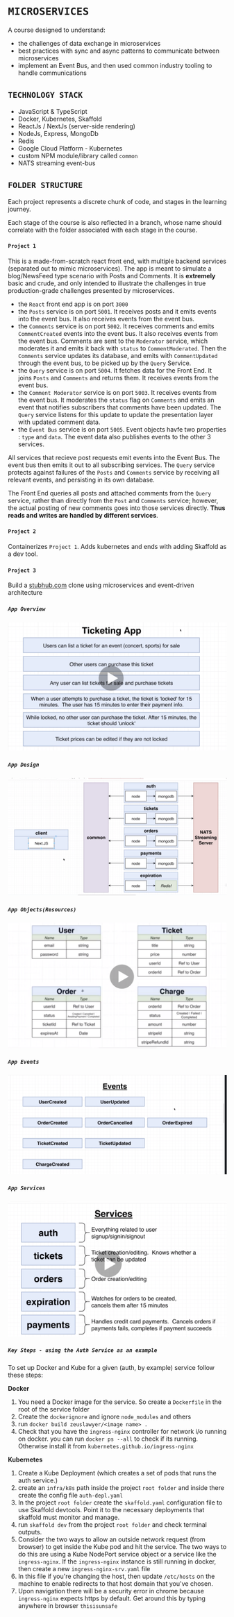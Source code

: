 # `MICROSERVICES`

A course designed to understand:

- the challenges of data exchange in microservices
- best practices with sync and async patterns to communicate between microservices
- implement an Event Bus, and then used common industry tooling to handle communications

## `TECHNOLOGY STACK`

- JavaScript & TypeScript
- Docker, Kubernetes, Skaffold
- ReactJs / NextJs (server-side rendering)
- NodeJs, Express, MongoDb
- Redis
- Google Cloud Platform - Kubernetes
- custom NPM module/library called `common`
- NATS streaming event-bus

## `FOLDER STRUCTURE`

Each project represents a discrete chunk of code, and stages in the learning journey.

Each stage of the course is also reflected in a branch, whose name should correlate with the folder associated with each stage in the course.

#### `Project 1`

This is a made-from-scratch react front end, with multiple backend services (separated out to mimic microservices). The app is meant to simulate a blog/NewsFeed type scenario with Posts and Comments. It is **extremely** basic and crude, and only intended to illustrate the challenges in true production-grade challenges presented by microservices.

- the `React` front end app is on port `3000`
- the `Posts` service is on port `5001`. It receives posts and it emits events into the event bus. It also receives events from the event bus.
- the `Comments` service is on port `5002`. It receives comments and emits `CommentCreated` events into the event bus. It also receives events from the event bus. Comments are sent to the `Moderator` service, which moderates it and emits it back with `status` to `CommentModerated`. Then the `Comments` service updates its database, and emits with `CommentUpdated` through the event bus, to be picked up by the `Query` Service.
- the `Query` service is on port `5004`. It fetches data for the Front End. It joins `Posts` and `Comments` and returns them. It receives events from the event bus.
- the `Comment Moderator` service is on port `5003`. It receives events from the event bus. It moderates the `status` flag on `Comments` and emits an event that notifies subscribers that comments have been updated. The `Query` service listens for this update to update the presentation layer with updated comment data.
- the `Event Bus` service is on port `5005`. Event objects havfe two properties : `type` and `data`. The event data also publishes events to the other 3 services.

All services that recieve post requests emit events into the Event Bus. The event bus then emits it out to all subscribing services.
The `Query` service protects against failures of the `Posts` and `Comments` service by receiving all relevant events, and persisting in its own database.

The Front End queries all posts and attached comments from the `Query` service, rather than directly from the `Post` and `Comments` service; however, the actual posting of new comments goes into those services directly. **Thus reads and writes are handled by different services**.

#### `Project 2`

Containerizes `Project 1`. Adds kubernetes and ends with adding Skaffold as a dev tool.

#### `Project 3`

Build a [stubhub.com](stubhub.com) clone using microservices and event-driven architecture

##### `App Overview`

![App Overview](./img/stubhub-overview.png)

##### `App Design`

![App Overview](./img/stubhub-design.png)

##### `App Objects(Resources)`

![App Events](./img/stubhub-resources.png)

##### `App Events`

![App Events](./img/stubhub-events.png)

##### `App Services`

![App Services](./img/stubhub-services.png)

##### `Key Steps - using the Auth Service as an example`

To set up Docker and Kube for a given (auth, by example) service follow these steps:

**Docker**

1. You need a Docker image for the service. So create a `Dockerfile` in the root of the service folder
2. Create the `dockerignore` and ignore `node_modules` and others
3. run `docker build zeuslawyer/<image name> .`
4. Check that you have the `ingress-nginx` controller for network i/o running on docker. you can run `docker ps --all` to check if its running. Otherwise install it from `kubernetes.github.io/ingress-nginx`

**Kubernetes**

1. Create a Kube Deployment (which creates a set of pods that runs the auth service.)
2. create an `infra/k8s` path inside the project `root folder` and inside there create the config file `auth-depl.yaml`
3. In the project `root folder` create the `skaffold.yaml` configuration file to use Skaffold devtools. Point it to the necessary deployments that skaffold must monitor and manage.
4. run `skaffold dev` from the project `root folder` and check terminal outputs.
5. Consider the two ways to allow an outside network request (from browser) to get inside the Kube pod and hit the service. The two ways to do this are using a Kube NodePort service object or a service like the `ingress-nginx`. If the `ingress-nginx` instance is still running in docker, then create a new `ingress-nginx-srv.yaml` file
6. In this file if you're changing the host, then update `/etc/hosts` on the machine to enable redirects to that host domain that you've chosen.
7. Upon navigation there will be a security error in chrome because `ingress-nginx` expects https by default. Get around this by typing anywhere in browser `thisisunsafe`
